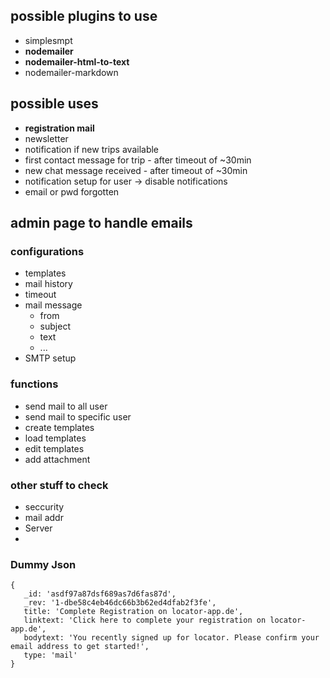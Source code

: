 
## possible plugins to use
* simplesmpt
* **nodemailer**
* **nodemailer-html-to-text**
* nodemailer-markdown

## possible uses
* **registration mail**
* newsletter
* notification if new trips available
* first contact message for trip - after timeout of ~30min 
* new chat message received - after timeout of ~30min
* notification setup for user -> disable notifications
* email or pwd forgotten

## admin page to handle emails
### configurations
* templates
* mail history
* timeout
* mail message
  * from
  * subject
  * text
  * ...
* SMTP setup

### functions
* send mail to all user
* send mail to specific user
* create templates
* load templates
* edit templates
* add attachment

### other stuff to check
* seccurity
* mail addr
* Server
* 

### Dummy Json
```
{
   _id: 'asdf97a87dsf689as7d6fas87d',
   _rev: '1-dbe58c4eb46dc66b3b62ed4dfab2f3fe',
   title: 'Complete Registration on locator-app.de',
   linktext: 'Click here to complete your registration on locator-app.de',
   bodytext: 'You recently signed up for locator. Please confirm your email address to get started!',
   type: 'mail'
}
 

```
